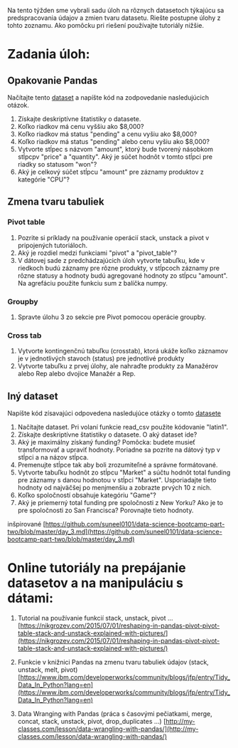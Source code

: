 
Na tento týžden sme vybrali sadu úloh na rôznych datasetoch týkajúcu sa predspracovania údajov a zmien tvaru datasetu. 
Riešte postupne úlohy z tohto zoznamu. Ako pomôcku pri riešení používajte tutoriály nižšie.

# Zadania úloh:

## Opakovanie Pandas

Načítajte tento [dataset](https://s3.amazonaws.com/python-level-2/sales-funnel.csv) a napíšte kód na zodpovedanie nasledujúcich otázok.

1. Získajte deskriptívne štatistiky o datasete.
2. Koľko riadkov má cenu vyššiu ako $8,000?
3. Koľko riadkov má status "pending" a cenu vyšiu ako $8,000?
4. Koľko riadkov má status "pending" alebo cenu vyšiu ako $8,000? 
5. Vytvorte stĺpec s názvom "amount", ktorý bude tvorený násobkom stĺpcpv "price" a "quantity". Aký je súčet hodnôt v tomto stĺpci pre riadky so statusom "won"?
6. Aký je celkový súčet stĺpcu "amount" pre záznamy produktov z kategórie "CPU"?

## Zmena tvaru tabuliek

### Pivot table

1. Pozrite si príklady na používanie operácií stack, unstack a pivot v pripojených tutoriáloch.
2. Aký je rozdiel medzi funkciami "pivot" a "pivot_table"?
3. V dátovej sade z predchádzajúcich úloh vytvorte tabuľku, kde v riedkoch budú záznamy pre rôzne produkty, v stĺpcoch záznamy pre rôzne statusy a hodnoty budú agregované hodnoty zo stĺpcu "amount". Na agrefáciu použite funkciu sum z balíčka numpy.

### Groupby

1. Spravte úlohu 3 zo sekcie pre Pivot pomocou operácie groupby.

### Cross tab

1. Vytvorte kontingenčnú tabuľku (crosstab), ktorá ukáže koľko záznamov je v jednotlivých stavoch (status) pre jednotlivé produkty 
2. Vytvorte tabuľku z prvej úlohy, ale nahraďte produkty za Manažérov alebo Rep alebo dvojice Manažér a Rep. 


## Iný dataset

Napíšte kód zísavajúci odpovedena nasledujúce otázky o tomto [datasete](https://raw.githubusercontent.com/suneel0101/lesson-plan/master/crunchbase_monthly_export.csv)


1. Načítajte dataset. Pri volaní funkcie read_csv použite kódovanie "latin1".
2. Získajte deskriptívne štatistiky o datasete. O aký dataset ide?
3. Aký je maximálny získaný funding? Pomôcka: budete musieť transformovať a upraviť hodnoty. Poriadne sa pozrite na dátový typ v stĺpci a na názov stĺpca.
4. Premenujte stĺpce tak aby boli zrozumiteľné a správne formátované.
5. Vytvorte tabuľku hodnôt zo stĺpcu "Market" a súčtu hodnôt total funding pre záznamy s danou hodnotou v stĺpci "Market". Usporiadajte tieto hodnoty od najväčšej po menjmenšiu a zobrazte prvých 10 z nich.
6. Koľko spoločností obsahuje kategóriu "Game"?
7. Aký je priemerný total funding pre spoločnosti z New Yorku? Ako je to pre spoločnosti zo San Francisca? Porovnajte tieto hodnoty.

inšpirované [https://github.com/suneel0101/data-science-bootcamp-part-two/blob/master/day_3.md](https://github.com/suneel0101/data-science-bootcamp-part-two/blob/master/day_3.md)

# Online tutoriály na prepájanie datasetov a na manipuláciu s dátami:

1. Tutorial na používanie funkcií stack, unstack, pivot ...
[https://nikgrozev.com/2015/07/01/reshaping-in-pandas-pivot-pivot-table-stack-and-unstack-explained-with-pictures/](https://nikgrozev.com/2015/07/01/reshaping-in-pandas-pivot-pivot-table-stack-and-unstack-explained-with-pictures/)

2. Funkcie v knižnici Pandas na zmenu tvaru tabuliek údajov (stack, unstack, melt, pivot)
[https://www.ibm.com/developerworks/community/blogs/jfp/entry/Tidy_Data_In_Python?lang=en](https://www.ibm.com/developerworks/community/blogs/jfp/entry/Tidy_Data_In_Python?lang=en)

3. Data Wranging with Pandas (práca s časovými pečiatkami, merge, concat, stack, unstack, pivot, drop_duplicates ...)
[http://my-classes.com/lesson/data-wrangling-with-pandas/](http://my-classes.com/lesson/data-wrangling-with-pandas/)
